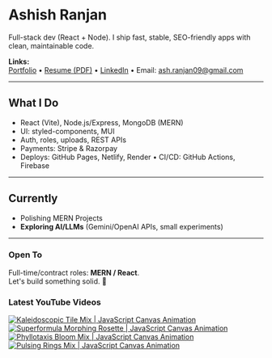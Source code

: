 # Ashish Ranjan

Full-stack dev (React + Node). I ship fast, stable, SEO-friendly apps with clean, maintainable code.

**Links:**  
[Portfolio](https://www.ashishranjan.net) • 
[Resume (PDF)](https://github.com/a2rp/resume/releases/latest/download/Ashish_Ranjan_Resume.pdf) • 
[LinkedIn](https://www.linkedin.com/in/aashishranjan/) • 
Email: ash.ranjan09@gmail.com

---

## What I Do
- React (Vite), Node.js/Express, MongoDB (MERN)
- UI: styled-components, MUI
- Auth, roles, uploads, REST APIs
- Payments: Stripe & Razorpay
- Deploys: GitHub Pages, Netlify, Render • CI/CD: GitHub Actions, Firebase

---

## Currently
- Polishing MERN Projects
- **Exploring AI/LLMs** (Gemini/OpenAI APIs, small experiments)

---

### Open To
Full-time/contract roles: **MERN / React**.  
Let's build something solid. 🚀

### Latest YouTube Videos
<p align="left">

<!-- BEGIN YOUTUBE-CARDS -->
[![Kaleidoscopic Tile Mix | JavaScript Canvas Animation](https://ytcards.demolab.com/?id=4Bc3doIea08&title=Kaleidoscopic+Tile+Mix+%7C+JavaScript+Canvas+Animation&lang=en&timestamp=1761991154&background_color=%230d1117&title_color=%23ffffff&stats_color=%23b3b3b3&max_title_lines=2&width=360&border_radius=10 "Kaleidoscopic Tile Mix | JavaScript Canvas Animation")](https://www.youtube.com/shorts/4Bc3doIea08)
[![Superformula Morphing Rosette | JavaScript Canvas Animation](https://ytcards.demolab.com/?id=ADIout73_Tc&title=Superformula+Morphing+Rosette+%7C+JavaScript+Canvas+Animation&lang=en&timestamp=1761990299&background_color=%230d1117&title_color=%23ffffff&stats_color=%23b3b3b3&max_title_lines=2&width=360&border_radius=10 "Superformula Morphing Rosette | JavaScript Canvas Animation")](https://www.youtube.com/shorts/ADIout73_Tc)
[![Phyllotaxis Bloom Mix | JavaScript Canvas Animation](https://ytcards.demolab.com/?id=0xOuot2iCd0&title=Phyllotaxis+Bloom+Mix+%7C+JavaScript+Canvas+Animation&lang=en&timestamp=1761989658&background_color=%230d1117&title_color=%23ffffff&stats_color=%23b3b3b3&max_title_lines=2&width=360&border_radius=10 "Phyllotaxis Bloom Mix | JavaScript Canvas Animation")](https://www.youtube.com/shorts/0xOuot2iCd0)
[![Pulsing Rings Mix | JavaScript Canvas Animation](https://ytcards.demolab.com/?id=t5Ct8N-QStU&title=Pulsing+Rings+Mix+%7C+JavaScript+Canvas+Animation&lang=en&timestamp=1761988025&background_color=%230d1117&title_color=%23ffffff&stats_color=%23b3b3b3&max_title_lines=2&width=360&border_radius=10 "Pulsing Rings Mix | JavaScript Canvas Animation")](https://www.youtube.com/shorts/t5Ct8N-QStU)
<!-- END YOUTUBE-CARDS -->

</p>
